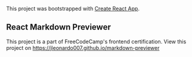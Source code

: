 This project was bootstrapped with [Create React App](https://github.com/facebook/create-react-app).

## React Markdown Previewer
This project is a part of FreeCodeCamp's frontend certification.
View this project on https://jleonardo007.github.io/markdown-previewer